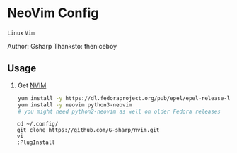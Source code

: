 # NeoVim Config

`Linux` `Vim`

Author: Gsharp
Thanksto: theniceboy

## Usage

1. Get [NVIM](https://github.com/neovim/neovim/wiki/Installing-Neovim)
   
   ```sh
   yum install -y https://dl.fedoraproject.org/pub/epel/epel-release-latest-7.noarch.rpm 
   yum install -y neovim python3-neovim
   # you might need python2-neovim as well on older Fedora releases
   ```

```shell
   cd ~/.config/
   git clone https://github.com/G-sharp/nvim.git
   vi
   :PlugInstall
```

